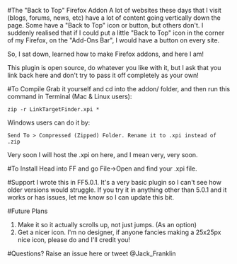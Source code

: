 #The "Back to Top" Firefox Addon
A lot of websites these days that I visit (blogs, forums, news, etc) have a lot of content going vertically down the page. Some have a "Back to Top" icon or button, but others don't. I suddenly realised that if I could put a little "Back to Top" icon in the corner of my Firefox, on the "Add-Ons Bar", I would have a button on every site.

So, I sat down, learned how to make Firefox addons, and here I am!

This plugin is open source, do whatever you like with it, but I ask that you link back here and don't try to pass it off completely as your own!

#To Compile
Grab it yourself and cd into the addon/ folder, and then run this command in Terminal (Mac & Linux users):

    zip -r LinkTargetFinder.xpi *

Windows users can do it by:

    Send To > Compressed (Zipped) Folder. Rename it to .xpi instead of .zip

Very soon I will host the .xpi on here, and I mean very, very soon.

#To Install
Head into FF and go File->Open and find your .xpi file.

#Support
I wrote this in FF5.0.1. It's a very basic plugin so I can't see how older versions would struggle. If you try it in anything other than 5.0.1 and it works or has issues, let me know so I can update this bit.

#Future Plans
1. Make it so it actually scrolls up, not just jumps. (As an option)
2. Get a nicer icon. I'm no designer, if anyone fancies making a 25x25px nice icon, please do and I'll credit you!

#Questions?
Raise an issue here or tweet @Jack_Franklin
